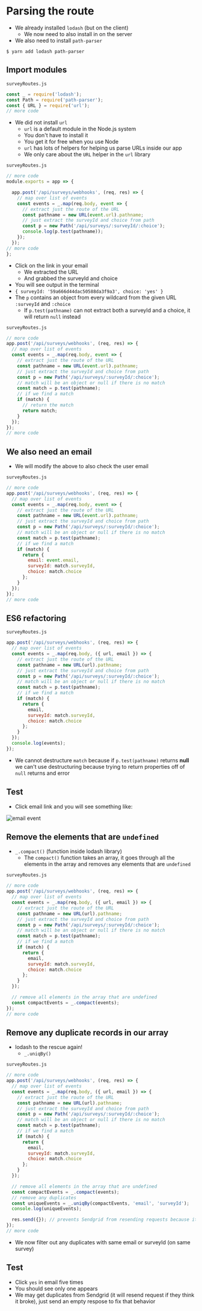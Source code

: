 # Parsing the route
* We already installed `lodash` (but on the client)
    - We now need to also install in on the server
* We also need to install `path-parser`

`$ yarn add lodash path-parser`

## Import modules
`surveyRoutes.js`

```js
const _ = require('lodash');
const Path = require('path-parser');
const { URL } = require('url');
// more code
```

* We did not install `url`
    - `url` is a default module in the Node.js system
    - You don't have to install it
    - You get it for free when you use Node
    - `url` has lots of helpers for helping us parse URLs inside our app
    - We only care about the `URL` helper in the `url` library

`surveyRoutes.js`

```js
// more code
module.exports = app => {

  app.post('/api/surveys/webhooks', (req, res) => {
    // map over list of events
    const events = _.map(req.body, event => {
      // extract just the route of the URL
      const pathname = new URL(event.url).pathname;
      // just extract the surveyId and choice from path
      const p = new Path('/api/surveys/:surveyId/:choice');
      console.log(p.test(pathname));
    });
  });
// more code
};
```

* Click on the link in your email
    - We extracted the URL
    - And grabbed the surveyId and choice
* You will see output in the terminal
* `{ surveyId: '59a666d44dac50588da3f9a3', choice: 'yes' }`
* The `p` contains an object from every wildcard from the given URL `:surveyId` and `:choice`
    - If `p.test(pathname)` can not extract both a surveyId and a choice, it will return `null` instead

`surveyRoutes.js`

```js
// more code
app.post('/api/surveys/webhooks', (req, res) => {
  // map over list of events
  const events = _.map(req.body, event => {
    // extract just the route of the URL
    const pathname = new URL(event.url).pathname;
    // just extract the surveyId and choice from path
    const p = new Path('/api/surveys/:surveyId/:choice');
    // match will be an object or null if there is no match
    const match = p.test(pathname);
    // if we find a match
    if (match) {
      // return the match
      return match;
    }
  });
});
// more code
```

## We also need an email
* We will modify the above to also check the user email

`surveyRoutes.js`

```js
// more code
app.post('/api/surveys/webhooks', (req, res) => {
  // map over list of events
  const events = _.map(req.body, event => {
    // extract just the route of the URL
    const pathname = new URL(event.url).pathname;
    // just extract the surveyId and choice from path
    const p = new Path('/api/surveys/:surveyId/:choice');
    // match will be an object or null if there is no match
    const match = p.test(pathname);
    // if we find a match
    if (match) {
      return {
        email: event.email,
        surveyId: match.surveyId,
        choice: match.choice
      };
    }
  });
});
// more code
```

## ES6 refactoring
`surveyRoutes.js`

```js
app.post('/api/surveys/webhooks', (req, res) => {
  // map over list of events
  const events = _.map(req.body, ({ url, email }) => {
    // extract just the route of the URL
    const pathname = new URL(url).pathname;
    // just extract the surveyId and choice from path
    const p = new Path('/api/surveys/:surveyId/:choice');
    // match will be an object or null if there is no match
    const match = p.test(pathname);
    // if we find a match
    if (match) {
      return {
        email,
        surveyId: match.surveyId,
        choice: match.choice
      };
    }
  });
  console.log(events);
});
```

* We cannot destructure `match` because if `p.test(pathname)` returns **null** we can't use destructuring because trying to return properties off of `null` returns and error

## Test
* Click email link and you will see something like:

![email event](https://i.imgur.com/jLjyptG.png)

## Remove the elements that are `undefined`
* `_.compact()` (function inside lodash library)
    - The `compact()` function takes an array, it goes through all the elements in the array and removes any elements that are `undefined`

`surveyRoutes.js`

```js
// more code
app.post('/api/surveys/webhooks', (req, res) => {
  // map over list of events
  const events = _.map(req.body, ({ url, email }) => {
    // extract just the route of the URL
    const pathname = new URL(url).pathname;
    // just extract the surveyId and choice from path
    const p = new Path('/api/surveys/:surveyId/:choice');
    // match will be an object or null if there is no match
    const match = p.test(pathname);
    // if we find a match
    if (match) {
      return {
        email,
        surveyId: match.surveyId,
        choice: match.choice
      };
    }
  });

  // remove all elements in the array that are undefined
  const compactEvents = _.compact(events);
});
// more code
```

## Remove any duplicate records in our array
* lodash to the rescue again!
    - `_.uniqBy()`

`surveyRoutes.js`

```js
// more code
app.post('/api/surveys/webhooks', (req, res) => {
  // map over list of events
  const events = _.map(req.body, ({ url, email }) => {
    // extract just the route of the URL
    const pathname = new URL(url).pathname;
    // just extract the surveyId and choice from path
    const p = new Path('/api/surveys/:surveyId/:choice');
    // match will be an object or null if there is no match
    const match = p.test(pathname);
    // if we find a match
    if (match) {
      return {
        email,
        surveyId: match.surveyId,
        choice: match.choice
      };
    }
  });

  // remove all elements in the array that are undefined
  const compactEvents = _.compact(events);
  // remove any duplicates
  const uniqueEvents = _.uniqBy(compactEvents, 'email', 'surveyId');
  console.log(uniqueEvents);

  res.send({}); // prevents Sendgrid from resending requests because it thought the request was lost
});
// more code
```

* We now filter out any duplicates with same email or surveyId (on same survey)

## Test
* Click `yes` in email five times
* You should see only one appears
* We may get duplicates from Sendgrid (it will resend request if they think it broke), just send an empty respose to fix that behavior


